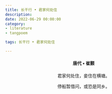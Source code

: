 ```yaml
---
title: 长干行 • 君家何处住
description:
date: 2022-06-29 00:00:00
category:
- literature
- tangpoem

tags: 长干行 • 君家何处住

---
```


<div id="poem-author">
唐代 • 崔颢
</div>
<div id="poem-body">
<p class="poem-paragraph">君家何处住，妾住在横塘。</p>
<p class="poem-paragraph">停船暂借问，或恐是同乡。</p>

</div>

<style>

#poem-author {
    width: 100%;
    text-align: center;
    margin: 20px 0;
    font-weight: bold;
}
#poem-body {
    width: 100%;
    text-align: center;
}
.poem-paragraph {
    font-family: "仿宋"
}

</style>